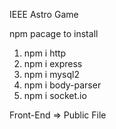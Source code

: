 IEEE Astro Game 

npm pacage to install
1. npm i http
2. npm i express
3. npm i mysql2
4. npm i body-parser
5. npm i socket.io


Front-End => Public File
